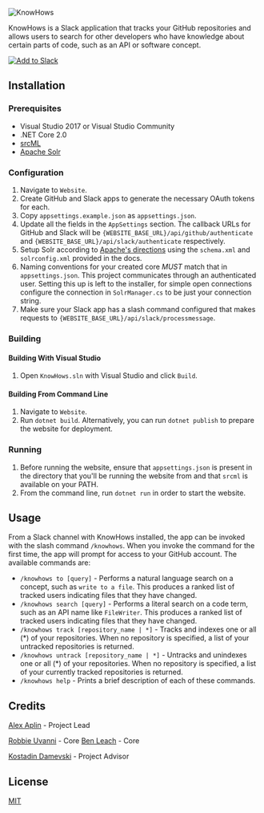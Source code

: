 ![KnowHows](https://raw.githubusercontent.com/vcu-swim-lab/KnowHows/master/docs/logo.png)

KnowHows is a Slack application that tracks your GitHub repositories and allows users to search for other developers who have knowledge about certain parts of code, such as an API or software concept.

[![Add to Slack](https://platform.slack-edge.com/img/add_to_slack.png)](https://slack.com/oauth/authorize?client_id=183604701555.341310646448&scope=commands)

## Installation
### Prerequisites
* Visual Studio 2017 or Visual Studio Community
* .NET Core 2.0
* [srcML](http://www.srcml.org/)
* [Apache Solr](https://lucene.apache.org/solr/)

### Configuration
1. Navigate to `Website`.
2. Create GitHub and Slack apps to generate the necessary OAuth tokens for each.
3. Copy `appsettings.example.json` as `appsettings.json`.
4. Update all the fields in the `AppSettings` section. The callback URLs for GitHub and Slack will be `{WEBSITE_BASE_URL}/api/github/authenticate` and `{WEBSITE_BASE_URL}/api/slack/authenticate` respectively.
5. Setup Solr according to [Apache's directions](https://lucene.apache.org/solr/guide/7_0/installing-solr.html) using the `schema.xml` and `solrconfig.xml` provided in the docs. 
6. Naming conventions for your created core *MUST* match that in `appsettings.json`. This project communicates through an authenticated user. Setting this up is left to the installer, for simple open connections configure the connection in `SolrManager.cs` to be just your connection string.
7. Make sure your Slack app has a slash command configured that makes requests to `{WEBSITE_BASE_URL}/api/slack/processmessage`.

### Building
#### Building With Visual Studio
1. Open `KnowHows.sln` with Visual Studio and click `Build`.

#### Building From Command Line
1. Navigate to `Website`.
2. Run `dotnet build`. Alternatively, you can run `dotnet publish` to prepare the website for deployment.

### Running
1. Before running the website, ensure that `appsettings.json` is present in the directory that you'll be running the website from and that `srcml` is available on your PATH.
2. From the command line, run `dotnet run` in order to start the website.

## Usage
From a Slack channel with KnowHows installed, the app can be invoked with the slash command `/knowhows`. When you invoke the command for the first time, the app will prompt for access to your GitHub account. The available commands are:

- `/knowhows to [query]` - Performs a natural language search on a concept, such as `write to a file`. This produces a ranked list of tracked users indicating files that they have changed.
- `/knowhows search [query]` - Performs a literal search on a code term, such as an API name like `FileWriter`. This produces a ranked list of tracked users indicating files that they have changed.
- `/knowhows track [repository_name | *]` - Tracks and indexes one or all (*) of your repositories. When no repository is specified, a list of your untracked repositories is returned.
- `/knowhows untrack [repository_name | *]` - Untracks and unindexes one or all (*) of your repositories. When no repository is specified, a list of your currently tracked repositories is returned.
- `/knowhows help` - Prints a brief description of each of these commands.

## Credits
[Alex Aplin](https://github.com/AlexAplin) - Project Lead

[Robbie Uvanni](https://github.com/seefo) - Core
[Ben Leach](https://github.com/broem) - Core

[Kostadin Damevski](https://egr.vcu.edu/directory/kostadindamevski/) - Project Advisor

## License
[MIT](./LICENSE)
